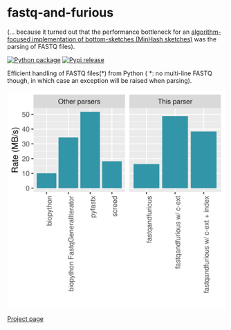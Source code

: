 # fastq-and-furious

(... because it turned out that the performance bottleneck for an
[algorithm-focused implementation of bottom-sketches (MinHash sketches)](https://github.com/lgautier/mashing-pumpkins)
was the parsing of FASTQ files).

[![Python package](https://github.com/lgautier/fastq-and-furious/actions/workflows/pythonpackage.yml/badge.svg)](https://github.com/lgautier/fastq-and-furious/actions/workflows/pythonpackage.yml)
[![Pypi release](https://img.shields.io/pypi/v/fastq-and-furious.svg)](https://img.shields.io/pypi/v/fastq-and-furious.svg)

Efficient handling of FASTQ files(*) from Python ( *: no multi-line FASTQ though, in which case an exception will be raised when parsing).

<img src="throughput.svg">


[Project page](https://lgautier.github.io/fastq-and-furious/)